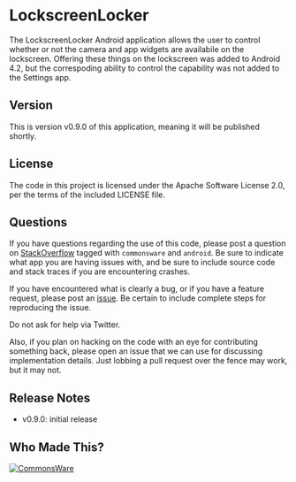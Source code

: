 LockscreenLocker
================

The LockscreenLocker Android application allows the user to control
whether or not the camera and app widgets are availabile on the lockscreen.
Offering these things on the lockscreen was added to Android 4.2, but the
correspoding ability to control the capability was not added to the Settings
app.

Version
-------
This is version v0.9.0 of this application, meaning it will be published
shortly.

License
-------
The code in this project is licensed under the Apache
Software License 2.0, per the terms of the included LICENSE
file.

Questions
---------
If you have questions regarding the use of this code, please post a question
on [StackOverflow](http://stackoverflow.com/questions/ask) tagged with `commonsware` and `android`. Be sure to indicate
what app you are having issues with, and be sure to include source code 
and stack traces if you are encountering crashes.

If you have encountered what is clearly a bug, or if you have a feature request,
please post an [issue](https://github.com/commonsguy/LockscreenLocker/issues).
Be certain to include complete steps for reproducing the issue.

Do not ask for help via Twitter.

Also, if you plan on hacking
on the code with an eye for contributing something back,
please open an issue that we can use for discussing
implementation details. Just lobbing a pull request over
the fence may work, but it may not.

Release Notes
-------------
- v0.9.0: initial release

Who Made This?
--------------
<a href="http://commonsware.com">![CommonsWare](http://commonsware.com/images/logo.png)</a>

